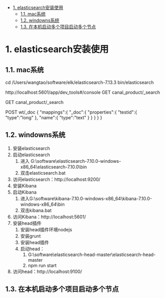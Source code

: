 
<!-- TOC -->

- [1. elasticsearch安装使用](#1-elasticsearch安装使用)
    - [1.1. mac系统](#11-mac系统)
    - [1.2. windowns系统](#12-windowns系统)
    - [1.3. 在本机启动多个项目启动多个节点](#13-在本机启动多个项目启动多个节点)

<!-- /TOC -->


# 1. elasticsearch安装使用

## 1.1. mac系统
cd /Users/wangtao/software/elk/elasticsearch-7.13.3
bin/elasticsearch

http://localhost:5601/app/dev_tools#/console
GET canal_product/_search



GET canal_product/_search



POST wt/_doc
{
    "mappings":{
        "_doc":{
            "properties":{
                "testid":{
                    "type":"long"
                },
                "name":{
                    "type":"text"
                }
            }
        }
    }
}


## 1.2. windowns系统
1. 安装elasticsearch  
2. 启动elasticsearch
    1. 进入 G:\software\elasticsearch-7.10.0-windows-x86_64\elasticsearch-7.10.0\bin  
    2. 双击elasticsearch.bat  
3. 访问elasticsearch：http://localhost:9200/
4. 安装Kibana  
5. 启动Kibana 
    1. 进入G:\software\kibana-7.10.0-windows-x86_64\kibana-7.10.0-windows-x86_64\bin  
    2. 双击kibana.bat  
6. 访问Kibana：http://localhost:5601/  
7. 安装head插件 
    1. 安装head插件环境nodejs  
    2. 安装grunt  
    3. 安装head插件  
    4. 启动head：  
        1. G:\software\elasticsearch-head-master\elasticsearch-head-master
        2. npm run start
4. 访问head：http://localhost:9100/

<!-- 
kibana设置中文
https://blog.csdn.net/qq_18671415/article/details/109690002

Kibana启动报错：[resource_already_exists_exception]
https://blog.csdn.net/m0_37710023/article/details/111357638
Windows安装ES的head
https://blog.csdn.net/qq_37554565/article/details/117250647

-->

## 1.3. 在本机启动多个项目启动多个节点  
<!-- 
https://blog.csdn.net/qq_35463719/article/details/121940803
-->

